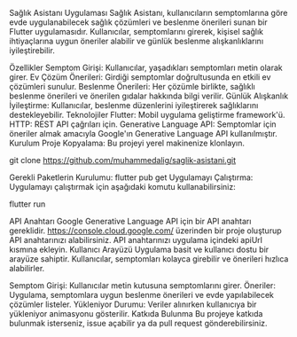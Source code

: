 Sağlık Asistanı Uygulaması
Sağlık Asistanı, kullanıcıların semptomlarına göre evde uygulanabilecek sağlık çözümleri ve beslenme önerileri sunan bir Flutter uygulamasıdır. Kullanıcılar, semptomlarını girerek, kişisel sağlık ihtiyaçlarına uygun öneriler alabilir ve günlük beslenme alışkanlıklarını iyileştirebilir.

Özellikler
Semptom Girişi: Kullanıcılar, yaşadıkları semptomları metin olarak girer.
Ev Çözüm Önerileri: Girdiği semptomlar doğrultusunda en etkili ev çözümleri sunulur.
Beslenme Önerileri: Her çözümle birlikte, sağlıklı beslenme önerileri ve önerilen gıdalar hakkında bilgi verilir.
Günlük Alışkanlık İyileştirme: Kullanıcılar, beslenme düzenlerini iyileştirerek sağlıklarını destekleyebilir.
Teknolojiler
Flutter: Mobil uygulama geliştirme framework'ü.
HTTP: REST API çağrıları için.
Generative Language API: Semptomlar için öneriler almak amacıyla Google'ın Generative Language API kullanılmıştır.
Kurulum
Proje Kopyalama: Bu projeyi yerel makinenize klonlayın.

git clone https://github.com/muhammedalig/saglik-asistani.git

Gerekli Paketlerin Kurulumu:
flutter pub get
Uygulamayı Çalıştırma: Uygulamayı çalıştırmak için aşağıdaki komutu kullanabilirsiniz:

flutter run

API Anahtarı
Google Generative Language API için bir API anahtarı gereklidir.
https://console.cloud.google.com/ üzerinden bir proje oluşturup API anahtarınızı alabilirsiniz.
API anahtarınızı uygulama içindeki apiUrl kısmına ekleyin.
Kullanıcı Arayüzü
Uygulama basit ve kullanıcı dostu bir arayüze sahiptir. Kullanıcılar, semptomları kolayca girebilir ve önerileri hızlıca alabilirler.

Semptom Girişi: Kullanıcılar metin kutusuna semptomlarını girer.
Öneriler: Uygulama, semptomlara uygun beslenme önerileri ve evde yapılabilecek çözümler listeler.
Yükleniyor Durumu: Veriler alınırken kullanıcıya bir yükleniyor animasyonu gösterilir.
Katkıda Bulunma
Bu projeye katkıda bulunmak isterseniz, issue açabilir ya da pull request gönderebilirsiniz.
